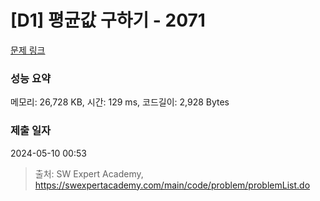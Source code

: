 # [D1] 평균값 구하기 - 2071 

[문제 링크](https://swexpertacademy.com/main/code/problem/problemDetail.do?contestProbId=AV5QRnJqA5cDFAUq) 

### 성능 요약

메모리: 26,728 KB, 시간: 129 ms, 코드길이: 2,928 Bytes

### 제출 일자

2024-05-10 00:53



> 출처: SW Expert Academy, https://swexpertacademy.com/main/code/problem/problemList.do